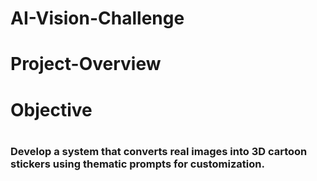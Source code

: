 # AI-Vision-Challenge
# Project-Overview
 # Objective
# <h3>Develop a system that converts real images into 3D cartoon stickers using thematic prompts for customization.</h3>
